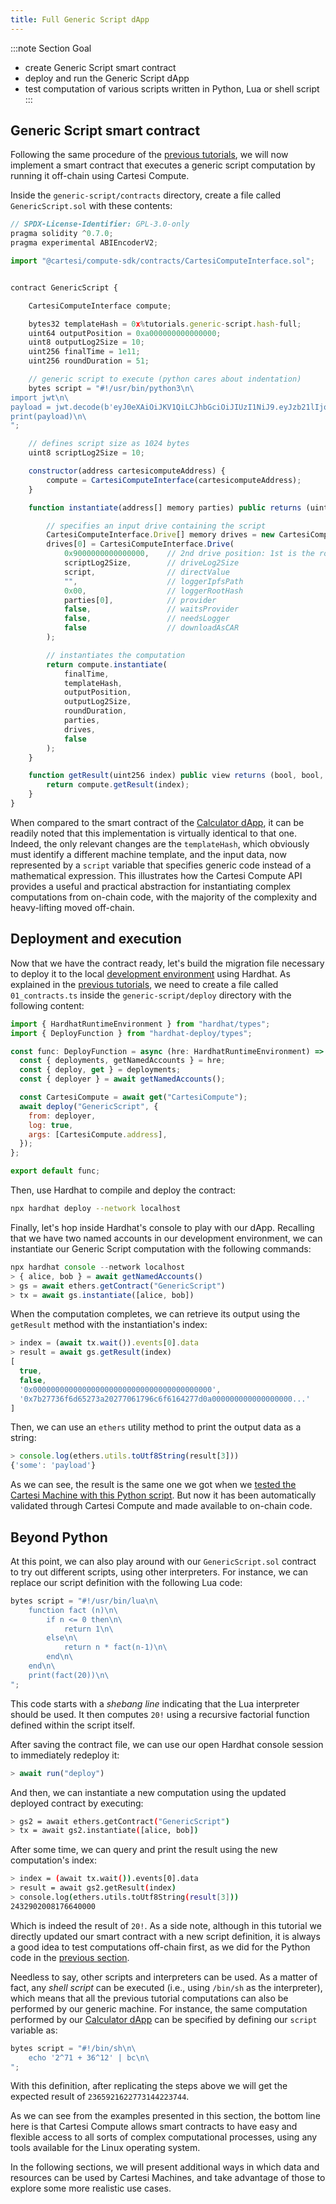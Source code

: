 ```yaml
---
title: Full Generic Script dApp
---
```


:::note Section Goal
- create Generic Script smart contract
- deploy and run the Generic Script dApp
- test computation of various scripts written in Python, Lua or shell script
:::


## Generic Script smart contract

Following the same procedure of the [previous tutorials](../calculator/full-dapp.md), we will now implement a smart contract that executes a generic script computation by running it off-chain using Cartesi Compute.

Inside the `generic-script/contracts` directory, create a file called `GenericScript.sol` with these contents:

```javascript
// SPDX-License-Identifier: GPL-3.0-only
pragma solidity ^0.7.0;
pragma experimental ABIEncoderV2;

import "@cartesi/compute-sdk/contracts/CartesiComputeInterface.sol";


contract GenericScript {

    CartesiComputeInterface compute;

    bytes32 templateHash = 0x%tutorials.generic-script.hash-full;
    uint64 outputPosition = 0xa000000000000000;
    uint8 outputLog2Size = 10;
    uint256 finalTime = 1e11;
    uint256 roundDuration = 51;

    // generic script to execute (python cares about indentation)
    bytes script = "#!/usr/bin/python3\n\
import jwt\n\
payload = jwt.decode(b'eyJ0eXAiOiJKV1QiLCJhbGciOiJIUzI1NiJ9.eyJzb21lIjoicGF5bG9hZCJ9.Joh1R2dYzkRvDkqv3sygm5YyK8Gi4ShZqbhK2gxcs2U', 'secret', algorithms=['HS256'])\n\
print(payload)\n\
";

    // defines script size as 1024 bytes
    uint8 scriptLog2Size = 10;

    constructor(address cartesicomputeAddress) {
        compute = CartesiComputeInterface(cartesicomputeAddress);
    }

    function instantiate(address[] memory parties) public returns (uint256) {

        // specifies an input drive containing the script
        CartesiComputeInterface.Drive[] memory drives = new CartesiComputeInterface.Drive[](1);
        drives[0] = CartesiComputeInterface.Drive(
            0x9000000000000000,    // 2nd drive position: 1st is the root file-system (0x8000..)
            scriptLog2Size,        // driveLog2Size
            script,                // directValue
            "",                    // loggerIpfsPath
            0x00,                  // loggerRootHash
            parties[0],            // provider
            false,                 // waitsProvider
            false,                 // needsLogger
            false                  // downloadAsCAR
        );

        // instantiates the computation
        return compute.instantiate(
            finalTime,
            templateHash,
            outputPosition,
            outputLog2Size,
            roundDuration,
            parties,
            drives,
            false
        );
    }

    function getResult(uint256 index) public view returns (bool, bool, address, bytes memory) {
        return compute.getResult(index);
    }
}
```

When compared to the smart contract of the [Calculator dApp](../calculator/full-dapp.md#calculator-smart-contract), it can be readily noted that this implementation is virtually identical to that one. Indeed, the only relevant changes are the `templateHash`, which obviously must identify a different machine template, and the input data, now represented by a `script` variable that specifies generic code instead of a mathematical expression. This illustrates how the Cartesi Compute API provides a useful and practical abstraction for instantiating complex computations from on-chain code, with the majority of the complexity and heavy-lifting moved off-chain.


## Deployment and execution

Now that we have the contract ready, let's build the migration file necessary to deploy it to the local [development environment](../compute-env.md) using Hardhat. As explained in the [previous tutorials](../helloworld/deploy-run.md#deployment), we need to create a file called `01_contracts.ts` inside the `generic-script/deploy` directory with the following content:

```javascript
import { HardhatRuntimeEnvironment } from "hardhat/types";
import { DeployFunction } from "hardhat-deploy/types";

const func: DeployFunction = async (hre: HardhatRuntimeEnvironment) => {
  const { deployments, getNamedAccounts } = hre;
  const { deploy, get } = deployments;
  const { deployer } = await getNamedAccounts();

  const CartesiCompute = await get("CartesiCompute");
  await deploy("GenericScript", {
    from: deployer,
    log: true,
    args: [CartesiCompute.address],
  });
};

export default func;
```

Then, use Hardhat to compile and deploy the contract:

```bash
npx hardhat deploy --network localhost
```

Finally, let's hop inside Hardhat's console to play with our dApp. Recalling that we have two named accounts in our development environment, we can instantiate our Generic Script computation with the following commands:

```javascript
npx hardhat console --network localhost
> { alice, bob } = await getNamedAccounts()
> gs = await ethers.getContract("GenericScript")
> tx = await gs.instantiate([alice, bob])
```

When the computation completes, we can retrieve its output using the `getResult` method with the instantiation's index:

```javascript
> index = (await tx.wait()).events[0].data
> result = await gs.getResult(index)
[
  true,
  false,
  '0x0000000000000000000000000000000000000000',
  '0x7b27736f6d65273a20277061796c6f6164277d0a000000000000000000...'  
]
```

Then, we can use an `ethers` utility method to print the output data as a string:

```javascript
> console.log(ethers.utils.toUtf8String(result[3]))
{'some': 'payload'}
```

As we can see, the result is the same one we got when we [tested the Cartesi Machine with this Python script](../generic-script/cartesi-machine.md). But now it has been automatically validated through Cartesi Compute and made available to on-chain code.

## Beyond Python

At this point, we can also play around with our `GenericScript.sol` contract to try out different scripts, using other interpreters. For instance, we can replace our script definition with the following Lua code:

```javascript
bytes script = "#!/usr/bin/lua\n\
    function fact (n)\n\
        if n <= 0 then\n\
            return 1\n\
        else\n\
            return n * fact(n-1)\n\
        end\n\
    end\n\
    print(fact(20))\n\
";
```

This code starts with a *shebang line* indicating that the Lua interpreter should be used. It then computes `20!` using a recursive factorial function defined within the script itself.

After saving the contract file, we can use our open Hardhat console session to immediately redeploy it:

```javascript
> await run("deploy")
```

And then, we can instantiate a new computation using the updated deployed contract by executing:

```bash
> gs2 = await ethers.getContract("GenericScript")
> tx = await gs2.instantiate([alice, bob])
```

After some time, we can query and print the result using the new computation's index:

```bash
> index = (await tx.wait()).events[0].data
> result = await gs2.getResult(index)
> console.log(ethers.utils.toUtf8String(result[3]))
2432902008176640000
```

Which is indeed the result of `20!`. As a side note, although in this tutorial we directly updated our smart contract with a new script definition, it is always a good idea to test computations off-chain first, as we did for the Python code in the [previous section](../generic-script/cartesi-machine.md).

Needless to say, other scripts and interpreters can be used. As a matter of fact, any *shell script* can be executed (i.e., using `/bin/sh` as the interpreter), which means that all the previous tutorial computations can also be performed by our generic machine. For instance, the same computation performed by our [Calculator dApp](../calculator/full-dapp.md) can be specified by defining our `script` variable as:

```javascript
bytes script = "#!/bin/sh\n\
    echo '2^71 + 36^12' | bc\n\
";
```

With this definition, after replicating the steps above we will get the expected result of `2365921622773144223744`.

As we can see from the examples presented in this section, the bottom line here is that Cartesi Compute allows smart contracts to have easy and flexible access to all sorts of complex computational processes, using any tools available for the Linux operating system.

In the following sections, we will present additional ways in which data and resources can be used by Cartesi Machines, and take advantage of those to explore some more realistic use cases.

